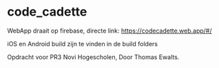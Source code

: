 # code_cadette

WebApp draait op firebase, directe link: https://codecadette.web.app/#/

iOS en Android build zijn te vinden in de build folders

Opdracht voor PR3 Novi Hogescholen, Door Thomas Ewalts.
